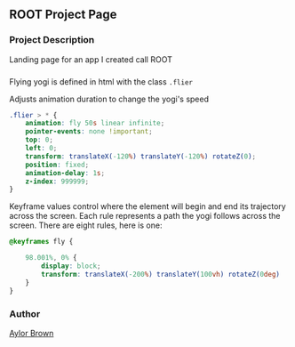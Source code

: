 ## ROOT Project Page 

### Project Description 
Landing page for an app I created call ROOT

###  

Flying yogi is defined in html with the class ```.flier```

Adjusts animation duration to change the yogi's speed 
```css 
.flier > * {
    animation: fly 50s linear infinite;
    pointer-events: none !important;
	top: 0;
	left: 0;
	transform: translateX(-120%) translateY(-120%) rotateZ(0);
	position: fixed;
	animation-delay: 1s;
	z-index: 999999;
}
```

Keyframe values control where the element will begin and end its trajectory across the screen. Each rule represents a path the yogi follows across the screen. There are eight rules, here is one:
```css 
@keyframes fly {

	98.001%, 0% {
        display: block;
		transform: translateX(-200%) translateY(100vh) rotateZ(0deg)
	}
}
```

### Author 
[Aylor Brown](https://aylorbrown.com)